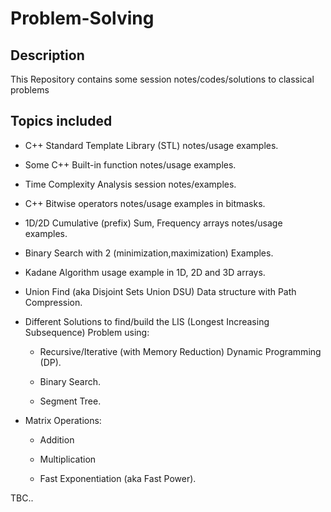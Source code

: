 # Problem-Solving

## Description

This Repository contains some session notes/codes/solutions to classical problems

## Topics included

- C++ Standard Template Library (STL) notes/usage examples.

- Some C++ Built-in function notes/usage examples.

- Time Complexity Analysis session notes/examples.

- C++ Bitwise operators notes/usage examples in bitmasks.

- 1D/2D Cumulative (prefix) Sum, Frequency arrays notes/usage examples.

- Binary Search with 2 (minimization,maximization) Examples.

- Kadane Algorithm usage example in 1D, 2D and 3D arrays.

- Union Find (aka Disjoint Sets Union DSU) Data structure with Path Compression.

- Different Solutions to find/build the LIS (Longest Increasing Subsequence) Problem using:

  - Recursive/Iterative (with Memory Reduction) Dynamic Programming (DP).

  - Binary Search.
  
  - Segment Tree.

- Matrix Operations:

  - Addition
  
  - Multiplication
  
  - Fast Exponentiation (aka Fast Power).

TBC..
